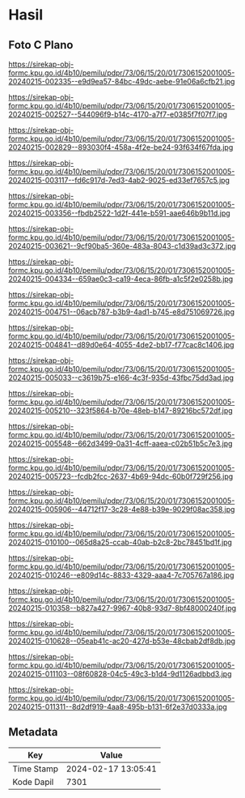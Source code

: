 # Hasil

## Foto C Plano

https://sirekap-obj-formc.kpu.go.id/4b10/pemilu/pdpr/73/06/15/20/01/7306152001005-20240215-002335--e9d9ea57-84bc-49dc-aebe-91e06a6cfb21.jpg

https://sirekap-obj-formc.kpu.go.id/4b10/pemilu/pdpr/73/06/15/20/01/7306152001005-20240215-002527--544096f9-b14c-4170-a7f7-e0385f7f07f7.jpg

https://sirekap-obj-formc.kpu.go.id/4b10/pemilu/pdpr/73/06/15/20/01/7306152001005-20240215-002829--893030f4-458a-4f2e-be24-93f634f67fda.jpg

https://sirekap-obj-formc.kpu.go.id/4b10/pemilu/pdpr/73/06/15/20/01/7306152001005-20240215-003117--fd6c917d-7ed3-4ab2-9025-ed33ef7657c5.jpg

https://sirekap-obj-formc.kpu.go.id/4b10/pemilu/pdpr/73/06/15/20/01/7306152001005-20240215-003356--fbdb2522-1d2f-441e-b591-aae646b9b11d.jpg

https://sirekap-obj-formc.kpu.go.id/4b10/pemilu/pdpr/73/06/15/20/01/7306152001005-20240215-003621--9cf90ba5-360e-483a-8043-c1d39ad3c372.jpg

https://sirekap-obj-formc.kpu.go.id/4b10/pemilu/pdpr/73/06/15/20/01/7306152001005-20240215-004334--659ae0c3-ca19-4eca-86fb-a1c5f2e0258b.jpg

https://sirekap-obj-formc.kpu.go.id/4b10/pemilu/pdpr/73/06/15/20/01/7306152001005-20240215-004751--06acb787-b3b9-4ad1-b745-e8d751069726.jpg

https://sirekap-obj-formc.kpu.go.id/4b10/pemilu/pdpr/73/06/15/20/01/7306152001005-20240215-004841--d89d0e64-4055-4de2-bb17-f77cac8c1406.jpg

https://sirekap-obj-formc.kpu.go.id/4b10/pemilu/pdpr/73/06/15/20/01/7306152001005-20240215-005033--c3619b75-e166-4c3f-935d-43fbc75dd3ad.jpg

https://sirekap-obj-formc.kpu.go.id/4b10/pemilu/pdpr/73/06/15/20/01/7306152001005-20240215-005210--323f5864-b70e-48eb-b147-89216bc572df.jpg

https://sirekap-obj-formc.kpu.go.id/4b10/pemilu/pdpr/73/06/15/20/01/7306152001005-20240215-005548--662d3499-0a31-4cff-aaea-c02b51b5c7e3.jpg

https://sirekap-obj-formc.kpu.go.id/4b10/pemilu/pdpr/73/06/15/20/01/7306152001005-20240215-005723--fcdb2fcc-2637-4b69-94dc-60b0f729f256.jpg

https://sirekap-obj-formc.kpu.go.id/4b10/pemilu/pdpr/73/06/15/20/01/7306152001005-20240215-005906--44712f17-3c28-4e88-b39e-9029f08ac358.jpg

https://sirekap-obj-formc.kpu.go.id/4b10/pemilu/pdpr/73/06/15/20/01/7306152001005-20240215-010100--065d8a25-ccab-40ab-b2c8-2bc78451bd1f.jpg

https://sirekap-obj-formc.kpu.go.id/4b10/pemilu/pdpr/73/06/15/20/01/7306152001005-20240215-010246--e809d14c-8833-4329-aaa4-7c705767a186.jpg

https://sirekap-obj-formc.kpu.go.id/4b10/pemilu/pdpr/73/06/15/20/01/7306152001005-20240215-010358--b827a427-9967-40b8-93d7-8bf48000240f.jpg

https://sirekap-obj-formc.kpu.go.id/4b10/pemilu/pdpr/73/06/15/20/01/7306152001005-20240215-010628--05eab41c-ac20-427d-b53e-48cbab2df8db.jpg

https://sirekap-obj-formc.kpu.go.id/4b10/pemilu/pdpr/73/06/15/20/01/7306152001005-20240215-011103--08f60828-04c5-49c3-b1d4-9d1126adbbd3.jpg

https://sirekap-obj-formc.kpu.go.id/4b10/pemilu/pdpr/73/06/15/20/01/7306152001005-20240215-011311--8d2df919-4aa8-495b-b131-6f2e37d0333a.jpg


## Metadata

| Key        | Value               |
| ---------- | ------------------- |
| Time Stamp | 2024-02-17 13:05:41 |
| Kode Dapil | 7301                |



